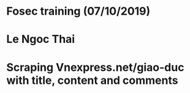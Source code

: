 # Fosec training (07/10/2019)
# Le Ngoc Thai
# Scraping Vnexpress.net/giao-duc with title, content and comments
